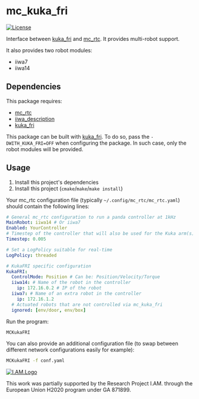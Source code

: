 mc_kuka_fri
==

[![License](https://img.shields.io/badge/License-BSD%202--Clause-green.svg)](https://opensource.org/licenses/BSD-2-Clause)

Interface between [kuka_fri] and [mc_rtc]. It provides multi-robot support.

It also provides two robot modules:
- iiwa7
- iiwa14

Dependencies
------------

This package requires:
- [mc_rtc]
- [iiwa_description]
- [kuka_fri]

This package can be built with [kuka_fri]. To do so, pass the `-DWITH_KUKA_FRI=OFF` when configuring the package. In such case, only the robot modules will be provided.

Usage
--

1. Install this project's dependencies
2. Install this project (`cmake`/`make`/`make install`)

Your mc_rtc configuration file (typically `~/.config/mc_rtc/mc_rtc.yaml`) should contain the following lines:

```yaml
# General mc_rtc configuration to run a panda controller at 1kHz
MainRobot: iiwa14 # Or iiwa7
Enabled: YourController
# Timestep of the controller that will also be used for the Kuka arm(s)
Timestep: 0.005

# Set a LogPolicy suitable for real-time
LogPolicy: threaded

# KukaFRI specific configuration
KukaFRI:
  ControlMode: Position # Can be: Position/Velocity/Torque
  iiwa14: # Name of the robot in the controller
    ip: 172.16.0.2 # IP of the robot
  iiwa7: # Name of an extra robot in the controller
    ip: 172.16.1.2
  # Actuated robots that are not controlled via mc_kuka_fri
  ignored: [env/door, env/box]
```

Run the program:

```bash
MCKukaFRI
```

You can also provide an additional configuration file (to swap between different network configurations easily for example):

```bash
MCKukaFRI -f conf.yaml
```

[![I.AM.Logo](https://i-am-project.eu/templates/yootheme/cache/iam_logo-horizontaal_XL-9e4a8a2a.png)](https://i-am-project.eu/index.php)

This work was partially supported by the Research Project I.AM. through the European Union H2020 program under GA 871899.

[iiwa_description]: https://github.com/epfl-lasa/iiwa_ros/tree/master/iiwa_description
[kuka_fri]: https://github.com/epfl-lasa/kuka_fri
[mc_rtc]: https://github.com/jrl-umi3218/mc_rtc
